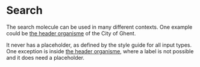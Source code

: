 # Search

The search molecule can be used in many different contexts. One example could be
<a href="{{path './header'}}">the header organisme</a> of the City of Ghent.

It never has a placeholder, as defined by the style guide for all input types.
One exception is inside <a href="{{path './header'}}">the header organisme</a>,
where a label is not possible and it does need a placeholder.
